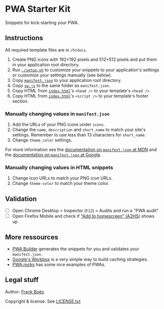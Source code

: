 PWA Starter Kit
===============

Snippets for kick-starting your PWA.

Instructions
------------

All required template files are in `/htdocs`.

1. Create PNG icons with 192×192 pixels and 512×512 pixels and put them in your application root directory.
1. Run [`./setup.sh`](setup.sh) to customize your snippets to your application's settings _or_ customize your settings manually (see below).
1. Copy [`manifest.json`](htdocs/manifest.json) to your application root directory.
1. Copy [`sw.js`](htdocs/sw.js) to the same folder as `manifest.json`.
1. Copy HTML from [`index.html`](htdocs/index.html)'s `<head />` to your template's `<head />`.
1. Copy HTML from [`index.html`](htdocs/index.html)'s `<script />` to your template's footer section.

### Manually changing values in `manifest.json`

1. Add the URLs of your PNG icons under `icons`.
1. Change the `name`, `description` and `short_name` to match your site's settings. Remember to use less than 13 characters for `short_name`.
1. Change `theme_color` settings.

For more information see the [documentation on `manifest.json` at MDN](https://developer.mozilla.org/en-US/docs/Web/Manifest) and the [documentation on `manifest.json` at Google](https://developers.google.com/web/fundamentals/web-app-manifest/).

### Manually changing values in HTML snippets

1. Change icon URLs to match your PNG icon URLs.
1. Change `theme-color` to match your theme color.

Validation
----------

* [ ] Open Chrome Desktop > Inspector (`F12`) > Audits and run a "PWA audit"
* [ ] Open Firefox Mobile and check if ["Add to homescreen" (A2HS)](https://developer.mozilla.org/en-US/docs/Web/Apps/Progressive/Add_to_home_screen) shows up

More ressources
---------------

* [PWA Builder](https://www.pwabuilder.com/) generates the snippets for you and validates your `manifest.json`.
* [Google's Workbox](https://developers.google.com/web/tools/workbox/) is a very simple way to build caching strategies.
* [PWA.rocks](https://pwa.rocks/) has some nice examples of PWAs.

Legal stuff
-----------

Author: [Frank Boës](http://3960.org)

Copyright & license: See [LICENSE.txt](LICENSE.txt)
